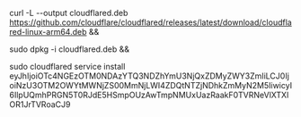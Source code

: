 curl -L --output cloudflared.deb https://github.com/cloudflare/cloudflared/releases/latest/download/cloudflared-linux-arm64.deb && 

sudo dpkg -i cloudflared.deb && 

sudo cloudflared service install eyJhIjoiOTc4NGEzOTM0NDAzYTQ3NDZhYmU3NjQxZDMyZWY3ZmIiLCJ0IjoiNzU3OTM2OWYtMWNjZS00MmNjLWI4ZDQtNTZjNDhkZmMyN2M5IiwicyI6IlpUQmhPRGN5T0RJdE5HSmpOUzAwTmpNMUxUazRaakF0TVRNeVlXTXlOR1JrTVRoaCJ9
